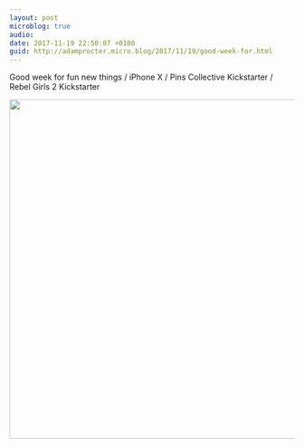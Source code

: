 ```yaml
---
layout: post
microblog: true
audio: 
date: 2017-11-19 22:50:07 +0100
guid: http://adamprocter.micro.blog/2017/11/19/good-week-for.html
---
```

Good week for fun new things / iPhone X / Pins Collective Kickstarter / Rebel Girls 2 Kickstarter

<img src="http://discursive.adamprocter.co.uk/uploads/2017/8ad198eedd.jpg" width="600" height="600" />
